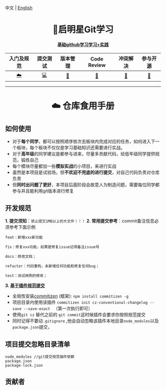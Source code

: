 中文   |   [English](./README-EN.md)

<h1 align="center"> 🚀启明星Git学习 </h1>
<h4 align="center"><a href="https://#" target="_blank">基础github学习学习+实践</a></h4>
  
<div align="center">

|入门及规范|提交测试|版本管理|Code Review| 冲突解决 |参与开源 |
| :---------------------------------------------------------------------------------------: | :----------------------------------------------------------------------------: | :-------------------------------------------------------------------: | :----------------------------------------------------------------------------: | :----------------------------------------------------------: | :----------------------------------------------:  |
| [☁️](./Lv1小白入门) | [💻](./Lv2提交测试) | [💾](./Lv3版本管理) | [🎨](./Lv4代码审查) | [🔧](./Lv5冲突解决) | [🐍](./Lv6参与开源) | 

</div>

---
<h1 align="center"> ☁️ 仓库食用手册</h1>



## 如何使用
- 对于**每个同学**，都可以按照顺序依次去板块内完成对应的任务，如何进入下一个板块，每个板块不仅仅是学习基础知识还需要进行实战。
- 对于**高年级**的同学建议是都参与进来，尽量多贡献代码，给低年级同学提供规范，锻炼自己
- 每个模块尽量都加一些**模拟实战**的小项目，来进行实战
- 虽然是本项目是试验场，但**不欢迎不兜底的进行提交**，对自己代码负责对仓库负责
- 但**同时出问题了更好**，本项目后面阶段会故意人为制造问题，需要每位同学都参与并且能利用git版本进行修复

## 开发规范
**1. 提交须知**：`禁止提交1MB以上的大文件！！！` 
**2. 常用提交参考**：commit备注信息必须参考下面示例

```
feat：新增xxx新功能

fix：修复xxx功能，如果是修复issue记得备注issue号

docs：修改文档；

refactor：代码重构，未新增任何功能和修复任何bug；

test：测试用例的修改；
```

**3. [基于插件规范提交](https://blog.csdn.net/qq_39996837/article/details/91345528)**

- 全局性安装[commitizen](https://github.com/commitizen/cz-cli) (框架): `npm install commitizen -g` 
- 项目目录内使用该插件 `commitizen init cz-conventional-changelog --save --save-exact
` （第一次执行即可）
- 使用`git cz` 替代之前的 `git commit`这时候插件会要求你按照规范提交  
- 同时记得不要动`.gitignore` ,他会自动忽略该插件本地目录`node_modules`以及`package.json`提交，


## 项目提交忽略目录清单
```
node_modules //git提交规范插件依赖
package.json 
package-lock.json
```

## 贡献者

<!-- readme: collaborators,contributors -start -->
<!-- readme: collaborators,contributors -end -->
